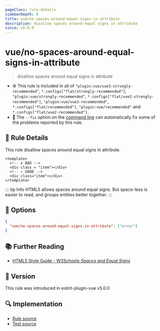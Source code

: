 ```yaml
---
pageClass: rule-details
sidebarDepth: 0
title: vue/no-spaces-around-equal-signs-in-attribute
description: disallow spaces around equal signs in attribute
since: v5.0.0
---
```


# vue/no-spaces-around-equal-signs-in-attribute

> disallow spaces around equal signs in attribute

- :gear: This rule is included in all of `"plugin:vue/vue3-strongly-recommended"`, `*.configs["flat/strongly-recommended"]`, `"plugin:vue/strongly-recommended"`, `*.configs["flat/vue2-strongly-recommended"]`, `"plugin:vue/vue3-recommended"`, `*.configs["flat/recommended"]`, `"plugin:vue/recommended"` and `*.configs["flat/vue2-recommended"]`.
- :wrench: The `--fix` option on the [command line](https://eslint.org/docs/user-guide/command-line-interface#fixing-problems) can automatically fix some of the problems reported by this rule.

## :book: Rule Details

This rule disallow spaces around equal signs in attribute.

<eslint-code-block fix :rules="{'vue/no-spaces-around-equal-signs-in-attribute': ['error']}">

```vue
<template>
  <!-- ✗ BAD -->
  <div class = "item"></div>
  <!-- ✓ GOOD -->
  <div class="item"></div>
</template>
```

</eslint-code-block>

::: tip Info
HTML5 allows spaces around equal signs. But space-less is easier to read, and groups entities better together.
:::

## :wrench: Options

```json
{
  "vue/no-spaces-around-equal-signs-in-attribute": ["error"]
}
```

## :books: Further Reading

- [HTML5 Style Guide - W3Schools _Spaces and Equal Signs_](https://www.w3schools.com/html/html5_syntax.asp)

## :rocket: Version

This rule was introduced in eslint-plugin-vue v5.0.0

## :mag: Implementation

- [Rule source](https://github.com/vuejs/eslint-plugin-vue/blob/master/lib/rules/no-spaces-around-equal-signs-in-attribute.js)
- [Test source](https://github.com/vuejs/eslint-plugin-vue/blob/master/tests/lib/rules/no-spaces-around-equal-signs-in-attribute.js)
